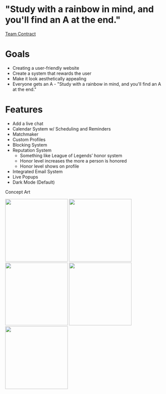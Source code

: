 # "Study with a rainbow in mind, and you'll find an A at the end."

[Team Contract](https://docs.google.com/document/d/1oX4d5HIBrm2Wsi5FQ2IpwNagkXJaMhHEUpm8CkWCZwE/edit)

# Goals
- Creating a user-friendly website
- Create a system that rewards the user
- Make it look aesthetically appealing
- Everyone gets an A - "Study with a rainbow in mind, and you'll find an A at the end."

# Features
- Add a live chat
- Calendar System w/ Scheduling and Reminders
- Matchmaker
- Custom Profiles
- Blocking System
- Reputation System
  - Something like League of Legends’ honor system
  - Honor level increases the more a person is honored
  - Honor level shows on profile
- Integrated Email System
- Live Popups
- Dark Mode (Default)


Concept Art
<div class="text-center p-4">
  <img width="200px" 
       src="../images/light-dark.gif" 
       class="img-thumbnail" >
  <img width="200px" 
       src="../images/aplus.JPG" 
       class="img-thumbnail" >
  <img width="200px" 
       src="../images/calender.JPG" 
       class="img-thumbnail" >
  <img width="200px" 
       src="../images/profiles.JPG" 
       class="img-thumbnail" >
  <img width="200px" 
       src="../images/chatsystem.JPG" 
       class="img-thumbnail" >
</div>


